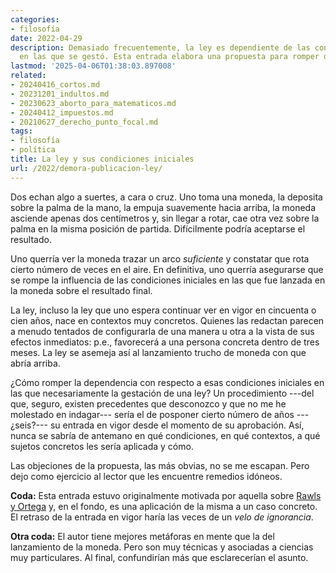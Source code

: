 ```yaml
---
categories:
- filosofía
date: 2022-04-29
description: Demasiado frecuentemente, la ley es dependiente de las condiciones iniciales
  en las que se gestó. Esta entrada elabora una propuesta para romper dicha dependencia.
lastmod: '2025-04-06T01:38:03.897008'
related:
- 20240416_cortos.md
- 20231201_indultos.md
- 20230623_aborto_para_matematicos.md
- 20240412_impuestos.md
- 20210627_derecho_punto_focal.md
tags:
- filosofía
- política
title: La ley y sus condiciones iniciales
url: /2022/demora-publicacion-ley/
---
```


Dos echan algo a suertes, a cara o cruz. Uno toma una moneda, la deposita sobre la palma de la mano, la empuja suavemente hacia arriba, la moneda asciende apenas dos centímetros y, sin llegar a rotar, cae otra vez sobre la palma en la misma posición de partida. Difícilmente podría aceptarse el resultado.

Uno querría ver la moneda trazar un arco _suficiente_ y constatar que rota cierto número de veces en el aire. En definitiva, uno querría asegurarse que se rompe la influencia de las condiciones iniciales en las que fue lanzada en la moneda sobre el resultado final.

La ley, incluso la ley que uno espera continuar ver en vigor en cincuenta o cien años, nace en contextos muy concretos. Quienes las redactan parecen a menudo tentados de configurarla de una manera u otra a la vista de sus efectos inmediatos: p.e., favorecerá a una persona concreta dentro de tres meses. La ley se asemeja así al lanzamiento trucho de moneda con que abría arriba.

¿Cómo romper la dependencia con respecto a esas condiciones iniciales en las que necesariamente la gestación de una ley? Un procedimiento ---del que, seguro, existen precedentes que desconozco y que no me he molestado en indagar--- sería el de posponer cierto número de años ---¿seis?--- su entrada en vigor desde el momento de su aprobación. Así, nunca se sabría de antemano en qué condiciones, en qué contextos, a qué sujetos concretos les sería aplicada y cómo.

Las objeciones de la propuesta, las más obvias, no se me escapan. Pero dejo como ejercicio al lector que les encuentre remedios idóneos.

**Coda:** Esta entrada estuvo originalmente motivada por aquella sobre [Rawls y Ortega](/2022/04/22/rawls-vs-ortega/) y, en el fondo, es una aplicación de la misma a un caso concreto. El retraso de la entrada en vigor haría las veces de un _velo de ignorancia_.

**Otra coda:** El autor tiene mejores metáforas en mente que la del lanzamiento de la moneda. Pero son muy técnicas y asociadas a ciencias muy particulares. Al final, confundirían más que esclarecerían el asunto.